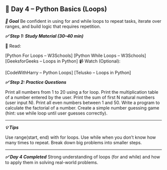 ## 📘 Day 4 – Python Basics (Loops)

***🎯 Goal***
Be confident in using for and while loops to repeat tasks, iterate over ranges, and build logic that requires repetition.

***✅ Step 1: Study Material (30–40 min)***

📖 Read:

[Python For Loops – W3Schools]
[Python While Loops – W3Schools]
[GeeksforGeeks – Loops in Python]
📹 Watch (Optional):

[CodeWithHarry – Python Loops]
[Telusko – Loops in Python]

***✅ Step 2: Practice Questions***

Print all numbers from 1 to 20 using a for loop.
Print the multiplication table of a number entered by the user.
Print the sum of first N natural numbers (user input N).
Print all even numbers between 1 and 50.
Write a program to calculate the factorial of a number.
Create a simple number guessing game (hint: use while loop until user guesses correctly).

---

***💡 Tips***

Use range(start, end) with for loops.
Use while when you don’t know how many times to repeat.
Break down big problems into smaller steps.

---

***✅ Day 4 Completed***
 Strong understanding of loops (for and while) and how to apply them in solving real-world problems.